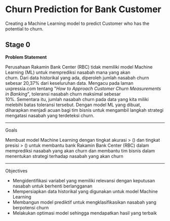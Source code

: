 # Churn Prediction for Bank Customer 
Creating a Machine Learning model to predict Customer who has the potential to churn. 

## Stage 0 
**Problem Statement**

Perusahaan Rakamin Bank Center (RBC) tidak memiliki model Machine Learning (ML) untuk memprediksi nasabah mana yang akan <br>
churn. Dari data historikal yang ada, diperoleh jumlah nasabah churn sebesar 20,37% dari keseluruhan data. Mengacu pada laman <br>
uxpressia.com tentang "*How to Approach Customer Churn Measurements in Banking*", toleransi nasabah churn maksimal sebesar <br>
10%. Sementara itu, jumlah nasabah churn pada data yang kita miliki melebihi batas toleransi tersebut. Dengan model ML yang dibuat, <br>
diharapkan menjadi acuan bagi tim bisnis untuk mengambil langkah strategi mengatasi nasabah yang terdeteksi churn. 

----------
Goals 

Membuat model Machine Learning dengan tingkat akurasi > () dan tingkat presisi > () untuk membantu bank Rakamin Bank Center (RBC) 
dalam memprediksi nasabah yang akan churn dan membantu tim bisnis dalam menentukan strategi terhadap nasabah yang akan churn

---------
Objectives 

* Mengidentifikasi variabel yang memiliki relevansi dengan keputusan nasabah untuk berhenti berlangganan
* Mempersiapkan data historikal yang digunakan untuk model Machine Learning
* Membangun model prediktif untuk mengklasifikasikan nasabah yang berpotensi churn
* Melakukan optimasi model sehingga mendapatkan hasil yang terbaik

